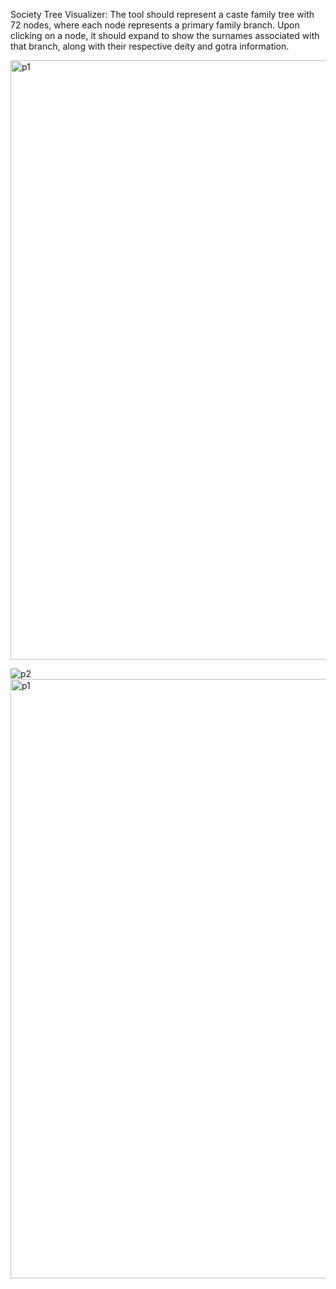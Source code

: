 Society Tree Visualizer:
The tool should represent a caste family tree with 72 nodes, where each node represents a primary family branch. Upon clicking on a node, it should expand to show the surnames associated with that branch, along with their
respective deity and gotra information.

<img width="959" alt="p1" src="https://github.com/user-attachments/assets/068978c4-683e-49a3-9c49-1d4e2259c2b8">


![p2](https://github.com/user-attachments/assets/2d7ca095-6360-4255-9009-9ef7d0aae84f)
<img width="959" alt="p1" src="https://github.com/user-attachments/assets/ae0452c5-d17a-4d15-a395-1bcc1a14717d">
